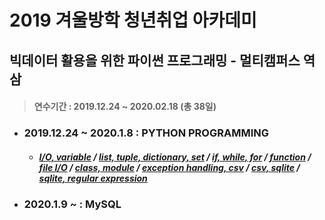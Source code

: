 # 2019 겨울방학 청년취업 아카데미
## 빅데이터 활용을 위한 파이썬 프로그래밍 - 멀티캠퍼스 역삼
> #### 연수기간 : 2019.12.24 ~ 2020.02.18 (총 38일)
* ### 2019.12.24 ~ 2020.1.8 : PYTHON PROGRAMMING
  - ##### [I/O, variable](https://github.com/samuel950523/winter_python/tree/master/p1224) / [list, tuple, dictionary, set](https://github.com/samuel950523/winter_python/tree/master/p1226) / [if, while, for](https://github.com/samuel950523/winter_python/tree/master/p1227) / [function](https://github.com/samuel950523/winter_python/tree/master/p1230) / [file I/O](https://github.com/samuel950523/winter_python/tree/master/p0102) / [class, module](https://github.com/samuel950523/winter_python/tree/master/p0103) / [exception handling, csv](https://github.com/samuel950523/winter_python/tree/master/p0106) / [csv, sqlite](https://github.com/samuel950523/winter_python/tree/master/p0107) / [sqlite, regular expression](https://github.com/samuel950523/winter_python/tree/master/p0108)
* ### 2020.1.9 ~ : MySQL
